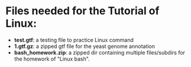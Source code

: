 # Files needed for the Tutorial of Linux:

* **test.gtf**: a testing file to practice Linux command
* **1.gtf.gz**: a zipped gtf file for the yeast genome annotation
* **bash\_homework.zip**: a zipped dir containing multiple files/subdirs for the homework of "Linux bash".

